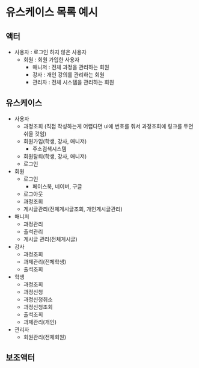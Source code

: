 # 유스케이스 목록 예시

## 액터
- 사용자 : 로그인 하지 않은 사용자
    - 회원 : 회원 가입한 사용자
        - 매니저 : 전체 과정을 관리하는 회원
        - 강사 : 개인 강의를 관리하는 회원
        - 관리자 : 전체 시스템을 관리하는 회원

## 유스케이스
- 사용자
    - 과정조회 (직접 작성하는게 어렵다면 ui에 번호를 줘서 과정조회에 링크를 두면 쉬울 것임)
    - 회원가입(학생, 강사, 매니저)
        - 주소검색시스템
    - 회원탈퇴(학생, 강사, 매니저)
    - 로그인
- 회원
    - 로그인
        - 페이스북, 네이버, 구글
    - 로그아웃
    - 과정조회
    - 게시글관리(전체게시글조회, 개인게시글관리)
- 매니저
    - 과정관리
    - 출석관리
    - 게시글 관리(전체게시글)
- 강사
    - 과정조회
    - 과제관리(전체학생)
    - 출석조회
- 학생
    - 과정조회
    - 과정신청
    - 과정신청취소
    - 과정신청조회
    - 출석조회
    - 과제관리(개인)
- 관리자
    - 회원관리(전체회원)

## 보조액터


